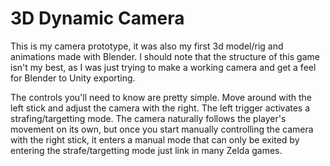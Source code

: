 # 3D Dynamic Camera 

This is my camera prototype, it was also my first 3d model/rig and
animations made with Blender. I should note that the structure of this
game isn't my best, as I was just trying to make a working camera and
get a feel for Blender to Unity exporting.

The controls you'll need to know are pretty simple. Move around with
the left stick and adjust the camera with the right. The left trigger
activates a strafing/targetting mode. The camera naturally follows the
player's movement on its own, but once you start manually controlling
the camera with the right stick, it enters a manual mode that can only
be exited by entering the strafe/targetting mode just link in many
Zelda games.
